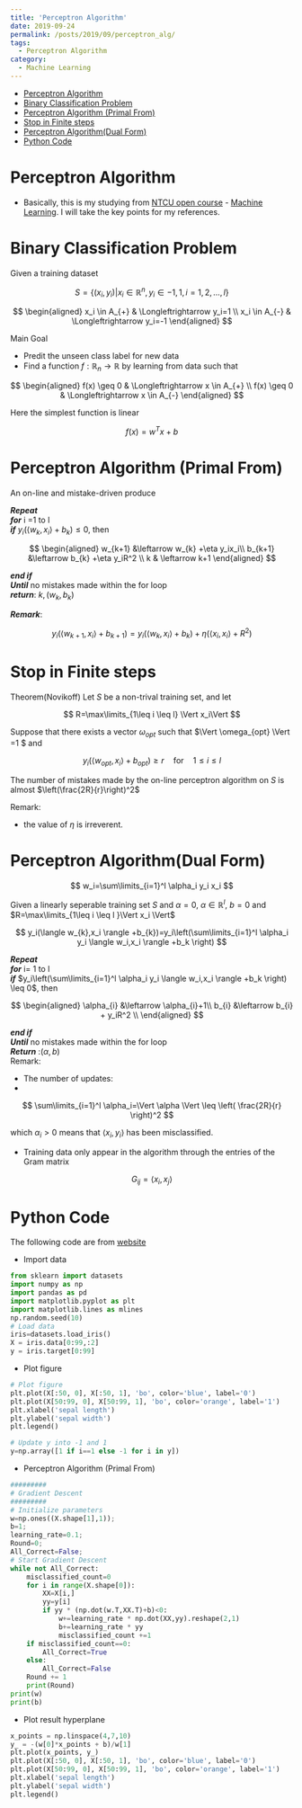 ```yaml
---
title: 'Perceptron Algorithm'
date: 2019-09-24
permalink: /posts/2019/09/perceptron_alg/
tags:
  - Perceptron Algorithm
category:
  - Machine Learning
---
```

- [Perceptron Algorithm](#Perceptron-Algorithm)
- [Binary Classification Problem](#Binary-Classification-Problem)
- [Perceptron Algorithm (Primal From)](#Perceptron-Algorithm-Primal-From)
- [Stop in Finite steps](#Stop-in-Finite-steps)
- [Perceptron Algorithm(Dual Form)](#Perceptron-AlgorithmDual-Form)
- [Python Code](#Python-Code)

# Perceptron Algorithm
- Basically, this is my studying from [NTCU open course](http://ocw.nctu.edu.tw/index.php) - [Machine Learning](http://ocw.nctu.edu.tw/course_detail.php?bgid=1&gid=1&nid=563&page=1). I will take the key points for my references.


# Binary Classification Problem

Given a training dataset

$$
S=\{(x_i,y_i) | x_i \in \mathbb{R}^n,  y_i \in {-1,1,i=1,2,\dots,l} \}
$$

$$
\begin{aligned}
x_i  \in A_{+} & \Longleftrightarrow y_i=1 \\
x_i  \in A_{-} & \Longleftrightarrow y_i=-1
\end{aligned}
$$

Main Goal
- Predit the unseen class label for new data
- Find a function $f:\mathbb{R}_n \rightarrow \mathbb{R}$ by learning from data such that

$$
\begin{aligned}
f(x) \geq 0  & \Longleftrightarrow x  \in A_{+} \\
f(x) \geq 0  & \Longleftrightarrow x  \in A_{-}
\end{aligned}
$$

Here the simplest function is linear 

$$
f(x)=w^{T}x+b
$$

# Perceptron Algorithm (Primal From)
An on-line and mistake-driven produce 

***Repeat***
<br>
***for*** i =1 to l 
<br>
***if*** $y_i(\langle w_{k},x_i \rangle +b_k) \leq 0$, then 

$$
\begin{aligned}
w_{k+1}  &\leftarrow  w_{k} +\eta y_ix_i\\
b_{k+1}  &\leftarrow  b_{k}  +\eta y_iR^2 \\
k & \leftarrow k+1
\end{aligned}
$$

***end if***
<br>
***Until*** no mistakes made within the for loop 
<br>
***return***: $k,(w_k,b_k)$

***Remark***:

$$
y_i(\langle w_{k+1},x_i \rangle +b_{k+1})=
y_i(\langle w_{k},x_i \rangle +b_{k})+\eta(\langle x_{i},x_i \rangle +R^2)
$$

# Stop in Finite steps
Theorem(Novikoff)
Let $S$ be a non-trival training set, and let

$$
R=\max\limits_{1\leq i \leq l} \Vert x_i\Vert
$$

Suppose that there exists a vector $\omega_{opt}$ such that $\Vert \omega_{opt} \Vert =1 $ and 

$$
y_i(\langle w_{opt},x_i \rangle +b_{opt}) \geq r \quad \text{for} \quad 1\leq i \leq l 
$$

The number of mistakes made by the on-line perceptron algorithm on $S$ is almost $\left(\frac{2R}{r}\right)^2$


Remark:
- the value of $\eta$ is irreverent.

# Perceptron Algorithm(Dual Form)

$$ 
w_i=\sum\limits_{i=1}^l \alpha_i y_i x_i
$$

Given a linearly seperable training set $S$ and $\alpha=0$, $\alpha \in \mathbb{R}^l$, $b=0$ and $R=\max\limits_{1\leq i \leq l }\Vert x_i \Vert$

$$
y_i(\langle w_{k},x_i \rangle +b_{k})=y_i\left(\sum\limits_{i=1}^l \alpha_i y_i \langle w_i,x_i \rangle +b_k \right)
$$

***Repeat***
<br>
***for*** i= 1 to l
<br> 
***if*** $y_i\left(\sum\limits_{i=1}^l \alpha_i y_i \langle w_i,x_i \rangle +b_k \right) \leq 0$, then

$$
\begin{aligned}
\alpha_{i}  &\leftarrow  \alpha_{i}+1\\
b_{i}  &\leftarrow  b_{i}  + y_iR^2 \\
\end{aligned}
$$

***end if***
<br>
***Until*** no mistakes made within the for loop 
<br>
***Return*** :$(\alpha, b)$
<br>
Remark:
- The number of updates: 
- 
$$
\sum\limits_{i=1}^l \alpha_i=\Vert \alpha \Vert \leq \left( \frac{2R}{r} \right)^2
$$

which $\alpha_i >0$ means that $\langle x_i,y_i \rangle$ has been misclassified.

- Training data only appear in the algorithm through the entries of the Gram matrix

$$
G_{ij}=\langle x_i, x_j \rangle
$$

# Python Code
The following code are from [website](https://towardsdatascience.com/an-introduction-to-perceptron-algorithm-40f2ab4e2099)
- Import data
```python
from sklearn import datasets
import numpy as np
import pandas as pd
import matplotlib.pyplot as plt
import matplotlib.lines as mlines
np.random.seed(10)
# Load data
iris=datasets.load_iris()
X = iris.data[0:99,:2]
y = iris.target[0:99]
```

- Plot figure
```python 
# Plot figure
plt.plot(X[:50, 0], X[:50, 1], 'bo', color='blue', label='0')
plt.plot(X[50:99, 0], X[50:99, 1], 'bo', color='orange', label='1')
plt.xlabel('sepal length')
plt.ylabel('sepal width')
plt.legend()
```
```python
# Update y into -1 and 1
y=np.array([1 if i==1 else -1 for i in y])
```
- Perceptron Algorithm (Primal From)
```python
#########
# Gradient Descent
#########
# Initialize parameters
w=np.ones((X.shape[1],1));
b=1;
learning_rate=0.1;
Round=0;
All_Correct=False;
# Start Gradient Descent
while not All_Correct:
    misclassified_count=0
    for i in range(X.shape[0]):
        XX=X[i,]
        yy=y[i]
        if yy * (np.dot(w.T,XX.T)+b)<0:
            w+=learning_rate * np.dot(XX,yy).reshape(2,1)
            b+=learning_rate * yy
            misclassified_count +=1
    if misclassified_count==0:
        All_Correct=True
    else:
        All_Correct=False
    Round += 1
    print(Round)
print(w)
print(b)
```
- Plot result hyperplane
```python 
x_points = np.linspace(4,7,10)
y_ = -(w[0]*x_points + b)/w[1]
plt.plot(x_points, y_)
plt.plot(X[:50, 0], X[:50, 1], 'bo', color='blue', label='0')
plt.plot(X[50:99, 0], X[50:99, 1], 'bo', color='orange', label='1')
plt.xlabel('sepal length')
plt.ylabel('sepal width')
plt.legend()
```